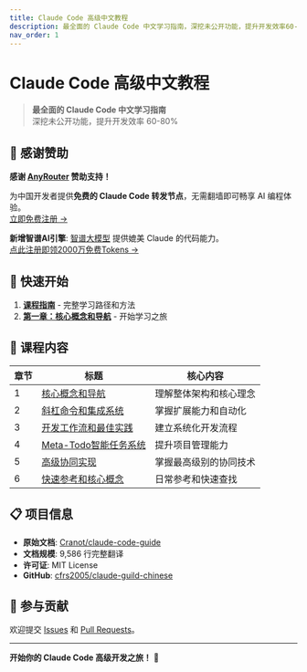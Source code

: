 ```yaml
---
title: Claude Code 高级中文教程
description: 最全面的 Claude Code 中文学习指南，深挖未公开功能，提升开发效率60-80%
nav_order: 1
---
```


# Claude Code 高级中文教程

> **最全面的 Claude Code 中文学习指南**  
> 深挖未公开功能，提升开发效率 60-80%

## 💫 感谢赞助

**感谢 [AnyRouter](https://anyrouter.top/register?aff=86mM) 赞助支持！**

为中国开发者提供**免费的 Claude Code 转发节点**，无需翻墙即可畅享 AI 编程体验。  
[立即免费注册 →](https://anyrouter.top/register?aff=86mM)

**新增智谱AI引擎**: [智谱大模型](https://www.bigmodel.cn/claude-code?cc=fission_glmcode_sub_v1&ic=H0RNPV3LNZ&n=186****7268) 提供媲美 Claude 的代码能力。  
[点此注册即领2000万免费Tokens →](https://www.bigmodel.cn/claude-code?cc=fission_glmcode_sub_v1&ic=H0RNPV3LNZ&n=186****7268)

## 🚀 快速开始

1. **[课程指南](COURSE-GUIDE.html)** - 完整学习路径和方法
2. **[第一章：核心概念和导航](01-核心概念和导航.html)** - 开始学习之旅

## 📖 课程内容

| 章节 | 标题 | 核心内容 |
|------|------|----------|
| 1 | [核心概念和导航](01-核心概念和导航.html) | 理解整体架构和核心理念 |
| 2 | [斜杠命令和集成系统](02-斜杠命令和集成系统.html) | 掌握扩展能力和自动化 |
| 3 | [开发工作流和最佳实践](03-开发工作流和最佳实践.html) | 建立系统化开发流程 |
| 4 | [Meta-Todo智能任务系统](04-Meta-Todo智能任务系统.html) | 提升项目管理能力 |
| 5 | [高级协同实现](05-高级协同实现.html) | 掌握最高级别的协同技术 |
| 6 | [快速参考和核心概念](06-快速参考和核心概念.html) | 日常参考和快速查找 |

## 📋 项目信息

- **原始文档**: [Cranot/claude-code-guide](https://github.com/Cranot/claude-code-guide)
- **文档规模**: 9,586 行完整翻译
- **许可证**: MIT License
- **GitHub**: [cfrs2005/claude-guild-chinese](https://github.com/cfrs2005/claude-guild-chinese)

## 🤝 参与贡献

欢迎提交 [Issues](https://github.com/cfrs2005/claude-guild-chinese/issues) 和 [Pull Requests](https://github.com/cfrs2005/claude-guild-chinese/pulls)。

---

**开始你的 Claude Code 高级开发之旅！** 🚀